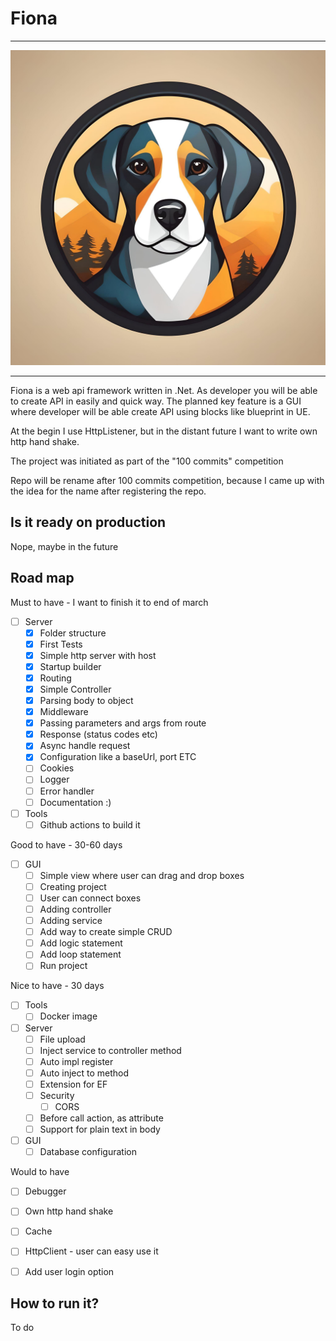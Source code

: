# Fiona

---
![logo](assets/logo.jpg)

---
Fiona is a web api framework written in .Net. As developer you will be able to create API in easily and quick way.
The planned key feature is a GUI where developer will be able create API using blocks like blueprint in UE.

At the begin I use HttpListener, but in the distant future I want to write own http hand shake.

The project was initiated as part of the "100 commits" competition

Repo will be rename after 100 commits competition, because I came up with the idea for the name after registering the repo.

## Is it ready on production
Nope, maybe in the future

## Road map

Must to have - I want to finish it to end of march
- [ ] Server
	- [X] Folder structure 
    - [X] First Tests
	- [X] Simple http server with host
	- [X] Startup builder
	- [X] Routing
	- [X] Simple Controller
	- [X] Parsing body to object
	- [X] Middleware
	- [X] Passing parameters and args from route
	- [X] Response (status codes etc)
	- [X] Async handle request
	- [X] Configuration like a baseUrl, port ETC
	- [ ] Cookies
	- [ ] Logger
	- [ ] Error handler
	- [ ] Documentation :)
- [ ] Tools
    - [ ] Github actions to build it

Good to have - 30-60 days
- [ ] GUI
	- [ ] Simple view where user can drag and drop boxes
	- [ ] Creating project
	- [ ] User can connect boxes
	- [ ] Adding controller 
	- [ ] Adding service
	- [ ] Add way to create simple CRUD
	- [ ] Add logic statement
	- [ ] Add loop statement
	- [ ] Run project

Nice to have - 30 days
- [ ] Tools
	- [ ] Docker image
- [ ] Server
    - [ ] File upload
	- [ ] Inject service to controller method
	- [ ] Auto impl register
	- [ ] Auto inject to method
	- [ ] Extension for EF
	- [ ] Security
		- [ ] CORS
	- [ ] Before call action, as attribute
	- [ ] Support for plain text in body
- [ ] GUI
	- [ ] Database configuration

Would to have
- [ ] Debugger
- [ ] Own http hand shake
- [ ] Cache
- [ ] HttpClient - user can easy use it
- [ ] Add user login option


## How to run it?
To do
